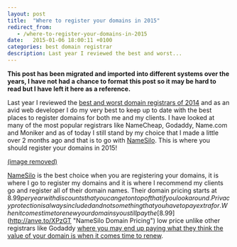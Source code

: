 ```yaml
---
layout: post
title:  "Where to register your domains in 2015"
redirect_from:
   - /where-to-register-your-domains-in-2015
date:   2015-01-06 18:00:11 +0100
categories: best domain registrar
description: Last year I reviewed the best and worst...
---
```


**This post has been migrated and imported into different systems over the years, I have not had a chance to format this post so it may be hard to read but I have left it here as a reference.**

Last year I reviewed the [best and worst domain registrars of 2014](http://markustenghamn.com/best-and-worst-domain-registrars-my-review-2014 "Best and Worst Domain Registrars – My Review 2014") and as an avid web developer I do my very best to keep up to date with the best places to register domains for both me and my clients. I have looked at many of the most popular registrars like NameCheap, Godaddy, Name.com and Moniker and as of today I still stand by my choice that I made a little over 2 months ago and that is to go with [NameSilo](http://anve.to/xyR8d "NameSilo"). This is where you should register your domains in 2015!  
  
[(image removed)](http://anve.to/xyR8d)  
  
[NameSilo](http://anve.to/xyR8d "NameSilo") is the best choice when you are registering your domains, it is where I go to register my domains and it is where I recommend my clients go and register all of their domain names. Their domain pricing starts at $8.99 per year with discounts that you can get on top of that if you look around. Privacy protection is always included and not something that you have to pay extra for. When it comes time to renew your domains you still pay the [$8.99](http://anve.to/XPzGT "NameSilo Domain Pricing") low price unlike other registrars like Godaddy [where you may end up paying what they think the value of your domain is when it comes time to renew](http://anve.to/f1Qdk "Pay what your domain might be worth").